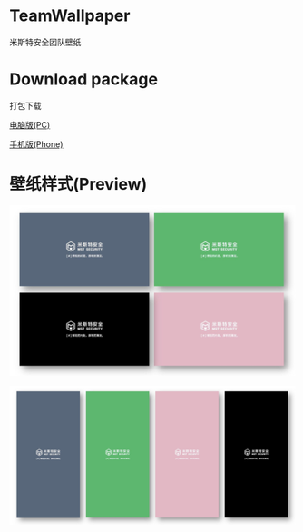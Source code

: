 # TeamWallpaper
米斯特安全团队壁纸
# Download package
打包下载

[电脑版(PC)](https://github.com/Acmesec/TeamWallpaper/releases/download/1.0.0/pc.7z)

[手机版(Phone)](https://github.com/Acmesec/TeamWallpaper/releases/download/1.0.0/phone.7z)

# 壁纸样式(Preview)
![img](PC_Preview.jpg)

![img](Phone_Preview.jpg)
